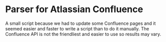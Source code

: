 # Parser for Atlassian Confluence

A small script because we had to update some Confluence pages and it seemed easier and faster to write a script than to do it manually.
The Confluence API is not the friendliest and easier to use so results may vary.
